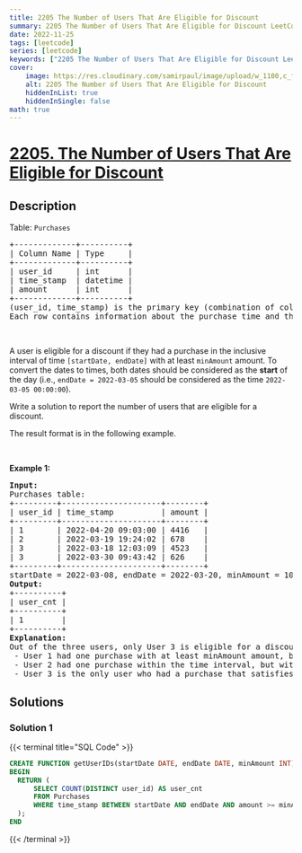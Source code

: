 ```yaml
---
title: 2205 The Number of Users That Are Eligible for Discount
summary: 2205 The Number of Users That Are Eligible for Discount LeetCode Solution Explained
date: 2022-11-25
tags: [leetcode]
series: [leetcode]
keywords: ["2205 The Number of Users That Are Eligible for Discount LeetCode Solution Explained in all languages", "2205 The Number of Users That Are Eligible for Discount", "LeetCode", "leetcode solution in Python3 C++ Java Go PHP Ruby Swift TypeScript Rust C# JavaScript C", "GeeksforGeeks", "InterviewBit", "Coding Ninjas", "HackerRank", "HackerEarth", "CodeChef", "TopCoder", "AlgoExpert", "freeCodeCamp", "Codeforces", "GitHub", "AtCoder", "Samir Paul"]
cover:
    image: https://res.cloudinary.com/samirpaul/image/upload/w_1100,c_fit,co_rgb:FFFFFF,l_text:Arial_75_bold:2205 The Number of Users That Are Eligible for Discount - Solution Explained/problem-solving.webp
    alt: 2205 The Number of Users That Are Eligible for Discount
    hiddenInList: true
    hiddenInSingle: false
math: true
---
```



# [2205. The Number of Users That Are Eligible for Discount](https://leetcode.com/problems/the-number-of-users-that-are-eligible-for-discount)


## Description

<p>Table: <code>Purchases</code></p>

<pre>
+-------------+----------+
| Column Name | Type     |
+-------------+----------+
| user_id     | int      |
| time_stamp  | datetime |
| amount      | int      |
+-------------+----------+
(user_id, time_stamp) is the primary key (combination of columns with unique values) for this table.
Each row contains information about the purchase time and the amount paid for the user with ID user_id.
</pre>

<p>&nbsp;</p>

<p>A user is eligible for a discount if they had a purchase in the inclusive interval of time <code>[startDate, endDate]</code> with at least <code>minAmount</code> amount. To convert the dates to times, both dates should be considered as the <strong>start</strong> of the day (i.e., <code>endDate = 2022-03-05</code> should be considered as the time <code>2022-03-05 00:00:00</code>).</p>

<p>Write a solution to report the number of users that are eligible for a discount.</p>

<p>The result format is in the following example.</p>

<p>&nbsp;</p>
<p><strong class="example">Example 1:</strong></p>

<pre>
<strong>Input:</strong> 
Purchases table:
+---------+---------------------+--------+
| user_id | time_stamp          | amount |
+---------+---------------------+--------+
| 1       | 2022-04-20 09:03:00 | 4416   |
| 2       | 2022-03-19 19:24:02 | 678    |
| 3       | 2022-03-18 12:03:09 | 4523   |
| 3       | 2022-03-30 09:43:42 | 626    |
+---------+---------------------+--------+
startDate = 2022-03-08, endDate = 2022-03-20, minAmount = 1000
<strong>Output:</strong> 
+----------+
| user_cnt |
+----------+
| 1        |
+----------+
<strong>Explanation:</strong>
Out of the three users, only User 3 is eligible for a discount.
 - User 1 had one purchase with at least minAmount amount, but not within the time interval.
 - User 2 had one purchase within the time interval, but with less than minAmount amount.
 - User 3 is the only user who had a purchase that satisfies both conditions.
</pre>

## Solutions

### Solution 1

<!-- tabs:start -->

{{< terminal title="SQL Code" >}}
```sql
CREATE FUNCTION getUserIDs(startDate DATE, endDate DATE, minAmount INT) RETURNS INT
BEGIN
  RETURN (
      SELECT COUNT(DISTINCT user_id) AS user_cnt
      FROM Purchases
      WHERE time_stamp BETWEEN startDate AND endDate AND amount >= minAmount
  );
END
```
{{< /terminal >}}

<!-- tabs:end -->

<!-- end -->

